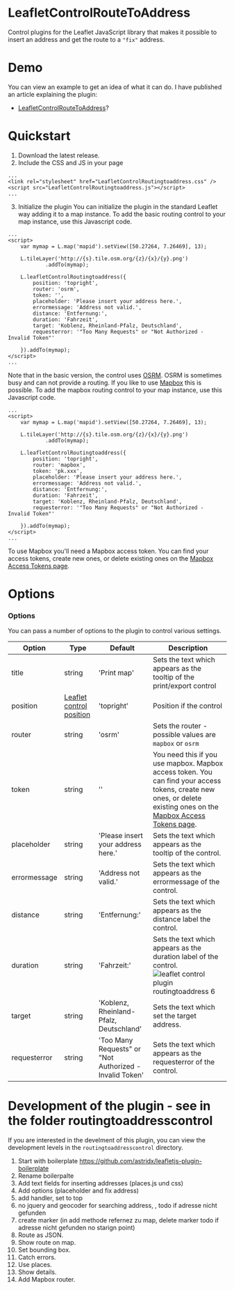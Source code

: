 # LeafletControlRouteToAddress
Control plugins for the Leaflet JavaScript library that makes it possible to insert 
an address and get the route to a `"fix"` address.  

# Demo

You can view an example to get an idea of what it can do. I have published an 
article explaining the plugin:

- [LeafletControlRouteToAddress](https://astrid-guenther.de/dies-und-das/38-leaflet-control-plugin-leafletcontrolroutetoaddress)?

# Quickstart

1. Download the latest release.
2. Include the CSS and JS in your page 

```
...
<link rel="stylesheet" href="LeafletControlRoutingtoaddress.css" />
<script src="LeafletControlRoutingtoaddress.js"></script>
...
```

3. Initialize the plugin
You can initialize the plugin in the standard Leaflet way adding it to a map instance. 
To add the basic routing control to your map instance, use this Javascript code. 

```
...
<script>
    var mymap = L.map('mapid').setView([50.27264, 7.26469], 13);

    L.tileLayer('http://{s}.tile.osm.org/{z}/{x}/{y}.png')
            .addTo(mymap);

    L.leafletControlRoutingtoaddress({
        position: 'topright',
        router: 'osrm',
        token: '',
        placeholder: 'Please insert your address here.',
        errormessage: 'Address not valid.',
        distance: 'Entfernung:',
        duration: 'Fahrzeit',
        target: 'Koblenz, Rheinland-Pfalz, Deutschland',
        requesterror: '"Too Many Requests" or "Not Authorized - Invalid Token"'

    }).addTo(mymap);
</script>
...
```
Note that in the basic version, the control uses [OSRM](http://project-osrm.org/). 
OSRM is sometimes busy and can not provide a routing. 
If you like to use [Mapbox](https://www.mapbox.com/) this is possible. 
To add the mapbox routing control 
to your map instance, use this Javascript code. 

```
...
<script>
    var mymap = L.map('mapid').setView([50.27264, 7.26469], 13);

    L.tileLayer('http://{s}.tile.osm.org/{z}/{x}/{y}.png')
            .addTo(mymap);

    L.leafletControlRoutingtoaddress({
        position: 'topright',
        router: 'mapbox',
        token: 'pk.xxx',
        placeholder: 'Please insert your address here.',
        errormessage: 'Address not valid.',
        distance: 'Entfernung:',
        duration: 'Fahrzeit',
        target: 'Koblenz, Rheinland-Pfalz, Deutschland',
        requesterror: '"Too Many Requests" or "Not Authorized - Invalid Token"'

    }).addTo(mymap);
</script>
...
```
To use Mapbox you'll need a 
Mapbox access token. You can find your access tokens, create new ones, 
or delete existing ones on the [Mapbox Access Tokens page](https://docs.mapbox.com/help/how-mapbox-works/access-tokens/).

# Options

### Options
You can pass a number of options to the plugin to control various settings.

| Option        | Type         | Default      | Description   |
| ------------- |--------------|--------------|---------------|
| title | string | 'Print map' | Sets the text which appears as the tooltip of the print/export control |
| position | [Leaflet control position](http://leafletjs.com/reference-1.1.0.html#controls) | 'topright' | Position if the control |
| router | string | 'osrm' | Sets the router - possible values are `mapbox` or `osrm`|
| token | string | '' | You need this if you use mapbox. Mapbox access token. You can find your access tokens, create new ones, or delete existing ones on the [Mapbox Access Tokens page](https://docs.mapbox.com/help/how-mapbox-works/access-tokens/).|
| placeholder | string | 'Please insert your address here.' | Sets the text which appears as the tooltip of the control. |
| errormessage | string | 'Address not valid.' | Sets the text which appears as the errormessage of the control. |
| distance | string | 'Entfernung:' | Sets the text which appears as the distance label the control. |
| duration | string | 'Fahrzeit:' | Sets the text which appears as the duration label of the control. ![leaflet control plugin routingtoaddress 6](https://user-images.githubusercontent.com/9974686/52069055-44aff500-257e-11e9-9748-7e349fcfda70.png)|
| target | string | 'Koblenz, Rheinland-Pfalz, Deutschland' | Sets the text which set the target address. |
| requesterror | string | 'Too Many Requests" or "Not Authorized - Invalid Token' | Sets the text which appears as the requesterror of the control. |



# Development of the plugin - see in the folder routingtoaddresscontrol

If you are interested in the develment of this plugin, 
you can view the development levels in the `routingtoaddresscontrol` directory.

1. Start with boilerplate https://github.com/astridx/leafletjs-plugin-boilerplate
2. Rename boilerpalte
3. Add text fields for inserting addresses (places.js und css)
4. Add options (placeholder and fix address)
5. add handler, set to top
6. no jquery and geocoder for searching address, , todo if adresse nicht gefunden
7. create marker (in add methode refernez zu map, delete marker todo if adresse nicht gefunden no starign point)
8. Route as JSON.
9. Show route on map.
10. Set bounding box.
11. Catch errors.
12. Use places.
13. Show details.
14. Add Mapbox router.

